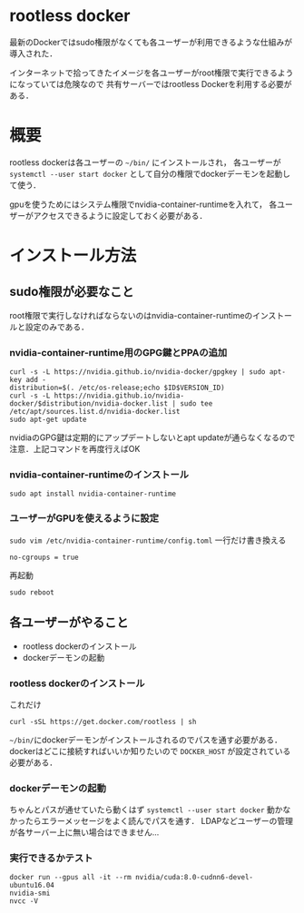 # rootless docker

最新のDockerではsudo権限がなくても各ユーザーが利用できるような仕組みが導入された．

インターネットで拾ってきたイメージを各ユーザーがroot権限で実行できるようになっていては危険なので
共有サーバーではrootless Dockerを利用する必要がある．

# 概要
rootless dockerは各ユーザーの ``~/bin/`` にインストールされ，
各ユーザーが ``systemctl --user start docker`` として自分の権限でdockerデーモンを起動して使う．

gpuを使うためにはシステム権限でnvidia-container-runtimeを入れて，
各ユーザーがアクセスできるように設定しておく必要がある．

# インストール方法
## sudo権限が必要なこと
root権限で実行しなければならないのはnvidia-container-runtimeのインストールと設定のみである．

### nvidia-container-runtime用のGPG鍵とPPAの追加
```
curl -s -L https://nvidia.github.io/nvidia-docker/gpgkey | sudo apt-key add -
distribution=$(. /etc/os-release;echo $ID$VERSION_ID)
curl -s -L https://nvidia.github.io/nvidia-docker/$distribution/nvidia-docker.list | sudo tee /etc/apt/sources.list.d/nvidia-docker.list
sudo apt-get update
```
nvidiaのGPG鍵は定期的にアップデートしないとapt updateが通らなくなるので注意．上記コマンドを再度行えばOK

### nvidia-container-runtimeのインストール
```
sudo apt install nvidia-container-runtime
```

### ユーザーがGPUを使えるように設定
``sudo vim /etc/nvidia-container-runtime/config.toml``
一行だけ書き換える
```
no-cgroups = true
```

再起動
```
sudo reboot
```

## 各ユーザーがやること
  * rootless dockerのインストール
  * dockerデーモンの起動

### rootless dockerのインストール
これだけ
```
curl -sSL https://get.docker.com/rootless | sh
```

``~/bin/``にdockerデーモンがインストールされるのでパスを通す必要がある．
dockerはどこに接続すればいいか知りたいので ``DOCKER_HOST`` が設定されている必要がある．

### dockerデーモンの起動
ちゃんとパスが通せていたら動くはず
``systemctl --user start docker``
動かなかったらエラーメッセージをよく読んでパスを通す．
LDAPなどユーザーの管理が各サーバー上に無い場合はできません...


### 実行できるかテスト
```
docker run --gpus all -it --rm nvidia/cuda:8.0-cudnn6-devel-ubuntu16.04
nvidia-smi
nvcc -V
```

